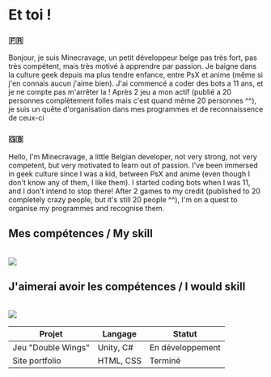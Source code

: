 # Et toi !

### 🇫🇷
Bonjour, je suis Minecravage, un petit développeur belge pas très fort, pas très compétent, mais très motivé à apprendre par passion. Je baigne dans la culture geek depuis ma plus tendre enfance, entre PsX et anime (même si j'en connais aucun j'aime bien). J'ai commencé a coder des bots a 11 ans, et je ne compte pas m'arrêter la ! Après 2 jeu a mon actif (publié a 20 personnes complètement folles mais c'est quand même 20 personnes ^^), je suis un quête d'organisation dans mes programmes et de reconnaissence de ceux-ci

### 🇬🇧
Hello, I'm Minecravage, a little Belgian developer, not very strong, not very competent, but very motivated to learn out of passion. I've been immersed in geek culture since I was a kid, between PsX and anime (even though I don't know any of them, I like them). I started coding bots when I was 11, and I don't intend to stop there! After 2 games to my credit (published to 20 completely crazy people, but it's still 20 people ^^), I'm on a quest to organise my programmes and recognise them.


## Mes compétences / My skill
<br /> <img src="https://skillicons.dev/icons?i=discord,py" /> <br />

## J'aimerai avoir les compétences / I would skill
<br /> <img src="https://skillicons.dev/icons?i=discord,py,vscode,bots,discordpy" />

| Projet            | Langage   | Statut       |
|-------------------|-----------|--------------|
| Jeu "Double Wings" | Unity, C# | En développement |
| Site portfolio     | HTML, CSS | Terminé      |
